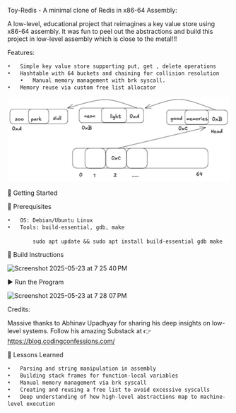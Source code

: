 Toy-Redis - A minimal clone of Redis in x86-64 Assembly:

A low-level, educational project that reimagines a key value store using x86-64 assembly.
It was fun to peel out the abstractions and build this project in low-level assembly which is close to the metal!!!

Features:

	•	Simple key value store supporting put, get , delete operations
	•	Hashtable with 64 buckets and chaining for collision resolution
    	•	Manual memory management with brk syscall.
	•	Memory reuse via custom free list allocator


![alt text](image.png)

🚀 Getting Started

🔧 Prerequisites

	•	OS: Debian/Ubuntu Linux
	•	Tools: build-essential, gdb, make
 
	        sudo apt update && sudo apt install build-essential gdb make


🔨 Build Instructions

<img width="597" alt="Screenshot 2025-05-23 at 7 25 40 PM" src="https://github.com/user-attachments/assets/f128ce0a-0850-494b-9fb1-1dd28af139fd" />



▶️ Run the Program

<img width="674" alt="Screenshot 2025-05-23 at 7 28 07 PM" src="https://github.com/user-attachments/assets/8c506f3c-03b7-41c8-9720-378a7d48b124" />



Credits:

Massive thanks to Abhinav Upadhyay for sharing his deep insights on low-level systems.
Follow his amazing Substack at 👉 https://blog.codingconfessions.com/


🧠 Lessons Learned

	•	Parsing and string manipulation in assembly
	•	Building stack frames for function-local variables
	•	Manual memory management via brk syscall
	•	Creating and reusing a free list to avoid excessive syscalls
	•	Deep understanding of how high-level abstractions map to machine-level execution
